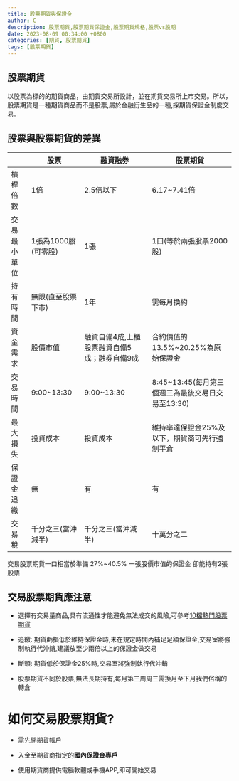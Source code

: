 ```yaml
---
title: 股票期貨與保證金
author: C
description: 股票期貨,股票期貨保證金,股票期貨規格,股票vs股期
date: 2023-08-09 00:34:00 +0800
categories: [期貨, 股票期貨]
tags: [股票期貨]
---
```



## 股票期貨

以股票為標的的期貨商品，由期貨交易所設計，並在期貨交易所上市交易。所以，股票期貨是一種期貨商品而不是股票,屬於金融衍生品的一種,採期貨保證金制度交易。

## 股票與股票期貨的差異

|       | 股票            |  融資融券                     | 股票期貨                              |
|-------|---------------|---------------------------|-----------------------------------|
| 槓桿倍數  | 1倍            | 2.5倍以下                    | 6.17~7.41倍                        |
| 交易最小單位  | 1張為1000股(可零股) | 1張                        | 1口(等於兩張股票2000股)                   |
|  持有時間 | 無限(直至股票下市)    | 1年                        | 需每月換約                             |
| 資金需求  |  股價市值         | 融資自備4成,上櫃股票融資自備5成；融券自備9成  | 合約價值的13.5%~20.25%為原始保證金           |
| 交易時間  | 9:00~13:30    | 9:00~13:30                | 8:45~13:45(每月第三個週三為最後交易日交易至13:30) |
| 最大損失  | 投資成本          | 投資成本                      | 維持率達保證金25%及以下，期貨商可先行強制平倉          |
| 保證金追繳 | 無             | 有                         | 有                                 |
| 交易稅   |  千分之三(當沖減半)   |  千分之三(當沖減半)               |  十萬分之二                            |

交易股票期貨一口相當於準備 27%~40.5% 一張股價市值的保證金
卻能持有2張股票


## 交易股票期貨應注意

+ 選擇有交易量商品,具有流通性才能避免無法成交的風險,可參考[10檔熱門股票期貨](../10檔熱門股票期貨/)


+ 追繳: 期貨虧損低於維持保證金時,未在規定時間內補足足額保證金,交易室將強制執行代沖銷,建議放至少兩倍以上的保證金做交易

+ 斷頭: 期貨低於保證金25%時,交易室將強制執行代沖銷

+ 股票期貨不同於股票,無法長期持有,每月第三周周三需換月至下月我們俗稱的轉倉

# 如何交易股票期貨?

+ 需先開期貨帳戶

+ 入金至期貨商指定的**國內保證金專戶**

+ 使用期貨商提供電腦軟體或手機APP,即可開始交易